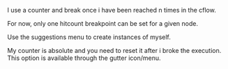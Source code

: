 I use a counter and break once i have been reached n times in the cflow.

For now, only one hitcount breakpoint can be set for a given node.

Use the suggestions menu to create instances of myself.

My counter is absolute and you need to reset it after i broke the execution. This option is available through the gutter icon/menu.
